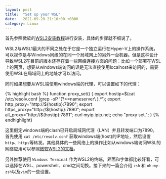 ```yaml
---
layout: post
title:  "Set up your WSL"
date:   2021-09-20 21:10:00 +0800
category: Linux
---
```


首先参照微软的[WSL2安装教程](https://docs.microsoft.com/en-us/windows/wsl/install-win10)进行安装，具体的步骤就不细说了。

WSL2与WSL1最大的不同之处在于它是一个独立运行在Hyper-V上的操作系统，可以视作是与Windows同级的在同一个局域网上的另外一台机器。但是这种设计导致WSL2在目前的版本还存在着一些网络连接方面的问题：比如一个部署在WSL上的网页，想要从windows端访问的话是无法直接使用localhost来访问的，需要使用WSL在局域网上的地址才可以访问。

同时如果想要从WSL端使用windows端的代理，可以设置如下的代理：

{% highlight bash %}
function proxy_set() {
    export hostip=$(cat /etc/resolv.conf |grep -oP '(?<=nameserver\ ).*');
    export http_proxy="http://${hostip}:7890";
    export https_proxy="http://${hostip}:7890";
    export all_proxy="http://${hostip}:7891";
    curl myip.ipip.net;
    echo "proxy set.";
}
{% endhighlight}

这里假定windows端的clash已开启局域网代理（LAN）并且转发端口为7890。首先使用 `cat /etc/resolv.conf` 获取windows端(host)的IP地址，然后设置`http`、`https`等转发。其他具体的一些网络上的操作比如从windows端访问WSL的网络应用可以参照[微软WSL2的文档](https://docs.microsoft.com/en-us/windows/wsl/compare-versions)。

另外推荐使用 `Windows Terminal` 作为WSL2的终端，界面和字体都比较好看，可以选择在WSL、powershell、cmd之间切换。接下来的一篇会介绍 `zsh` 和 `oh-my-zsh`以及`vim`的一些设置。
